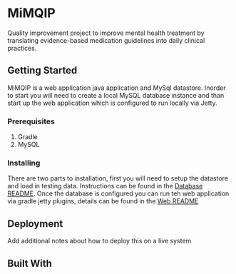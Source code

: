 # MiMQIP
Quality improvement project to improve mental health treatment by translating evidence-based medication guidelines into daily clinical practices.

## Getting Started

MiMQIP is a web application java application and MySql datastore.  Inorder to start you will need to create a local MySQL
database instance and than start up the web application which is configured to run locally via Jetty.

### Prerequisites

1. Gradle
1. MySQL

### Installing
There are two parts to installation, first you will need to setup the datastore and load in testing data.  Instructions can be found
in the [Database README](https://github.com/gregfarris/MiMQIP/database/README.md).  Once the database is configured you can run teh web application
via gradle jetty plugins, details can be found in the [Web README](https://github.com/gregfarris/MiMQIP/web/README.md)

## Deployment

Add additional notes about how to deploy this on a live system

## Built With
